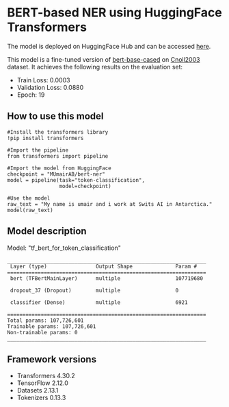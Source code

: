 # BERT-based NER using HuggingFace Transformers

The model is deployed on HuggingFace Hub and can be accessed [here](https://huggingface.co/MUmairAB/bert-ner).

This model is a fine-tuned version of [bert-base-cased](https://huggingface.co/bert-base-cased) on [Cnoll2003](https://huggingface.co/datasets/conll2003) dataset.
It achieves the following results on the evaluation set:
- Train Loss: 0.0003
- Validation Loss: 0.0880
- Epoch: 19

## How to use this model

```
#Install the transformers library
!pip install transformers

#Import the pipeline
from transformers import pipeline

#Import the model from HuggingFace
checkpoint = "MUmairAB/bert-ner"
model = pipeline(task="token-classification",
                 model=checkpoint)

#Use the model
raw_text = "My name is umair and i work at Swits AI in Antarctica."
model(raw_text)

```

## Model description

Model: "tf_bert_for_token_classification"
```
_________________________________________________________________
 Layer (type)                Output Shape              Param #   
=================================================================
 bert (TFBertMainLayer)      multiple                  107719680 
                                                                 
 dropout_37 (Dropout)        multiple                  0         
                                                                 
 classifier (Dense)          multiple                  6921      
                                                                 
=================================================================
Total params: 107,726,601
Trainable params: 107,726,601
Non-trainable params: 0
_________________________________________________________________
```
## Framework versions

- Transformers 4.30.2
- TensorFlow 2.12.0
- Datasets 2.13.1
- Tokenizers 0.13.3


